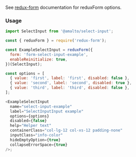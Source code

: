 See [redux-form](https://redux-form.com/6.0.0-rc.1/docs/api/reduxform.md/) documentation for reduxForm options.

### Usage

```typescript
import SelectInput from '@amalto/select-input';
```

```javascript
const { reduxForm } = require('redux-form');

const ExampleSelectInput = reduxForm({
  form: 'form-select-input-example',
  enableReinitialize: true,
})(SelectInput);

const options = [
  { value: 'first', label: 'first', disabled: false },
  { value: 'second', label: 'second', disabled: true },
  { value: 'third', label: 'third', disabled: false },
];

<ExampleSelectInput
  name="select-input-example"
  label="SelectInputInput example"
  options={options}
  disabled={false}
  help="Helper text"
  containerClass="col-lg-12 col-xs-12 padding-none"
  inputClass="info-color"
  hideEmptyOption={true}
  collapseErrorSpace={true}
/>;
```
